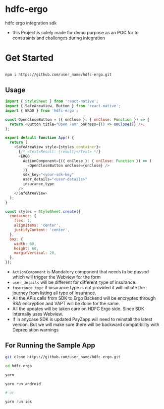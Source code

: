 # hdfc-ergo

hdfc ergo integration sdk

- this Project is solely made for demo purpose as an POC for to constraints and challenges during integration

# Get Started

##

```sh
npm i https://github.com/user_name/hdfc-ergo.git
```

## Usage

```js
import { StyleSheet } from 'react-native';
import { SafeAreaView, Button } from 'react-native';
import { ERGO } from 'hdfc-ergo';

const OpenCloseButton = ({ onClose }: { onClose: Function }) => {
  return <Button title="Open Fam" onPress={() => onClose()} />;
};

export default function App() {
  return (
    <SafeAreaView style={styles.container}>
      {/* <Text>Result: {result}</Text> */}
      <ERGO
        ActionComponent={({ onClose }: { onClose: Function }) => (
          <OpenCloseButton onClose={onClose} />
        )}
        sdk_key="<your-sdk-key"
        user_details="<user-details>"
        insurance_type
      />
    </SafeAreaView>
  );
}

const styles = StyleSheet.create({
  container: {
    flex: 1,
    alignItems: 'center',
    justifyContent: 'center',
  },
  box: {
    width: 60,
    height: 60,
    marginVertical: 20,
  },
});
```

- `ActionComponent` is Mandatory component that needs to be passed which will trigger the Webview for the form
- `user_details` will be different for different_type of insurance.
- `insurance_type` if insurance type is not provided it will initiate the journey from listing all type of insurance.
- All the APIs calls from SDK to Ergo Backend will be encrypted through RSA encryption and VAPT will be done for the same.
- All the updates will be taken care on HDFC Ergo side. Since SDK internally uses Webview.
- If in anycase SDK is updated PayZapp will need to reinstall the latest version. But we will make sure there will be backward compatibility with Depreciation warnings

## For Running the Sample App

```sh
git clone https://github.com/user_name/hdfc-ergo.git

cd hdfc-ergo

yarn

yarn run android

# or

yarn run ios

```
